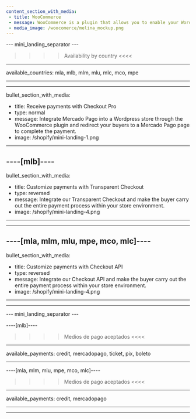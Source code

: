 ```yaml
---
content_section_with_media: 
 - title: WooCommerce
 - message: WooCommerce is a plugin that allows you to enable your WordPress website to function as a virtual store with the peace of mind of offering buyers the possibility of making payments using Mercado Pago.
 - media_image: /woocomerce/melina_mockup.png
---
```


--- mini_landing_separator ---

>>>> Availability by country <<<<
---
available_countries: mla, mlb, mlm, mlu, mlc, mco, mpe

---

---
bullet_section_with_media: 
 - title: Receive payments with Checkout Pro
 - type: normal
 - message: Integrate Mercado Pago into a Wordpress store through the WooCommerce plugin and redirect your buyers to a Mercado Pago page to complete the payment.
 - image: /shopify/mini-landing-1.png
---

----[mlb]----
---
bullet_section_with_media: 
 - title: Customize payments with Transparent Checkout
 - type: reversed
 - message: Integrate our Transparent Checkout and make the buyer carry out the entire payment process within your store environment.
 - image: /shopify/mini-landing-4.png
---
------------

----[mla, mlm, mlu, mpe, mco, mlc]----
---
bullet_section_with_media: 
 - title: Customize payments with Checkout API
 - type: reversed
 - message: Integrate our Checkout API and make the buyer carry out the entire payment process within your store environment.
 - image: /shopify/mini-landing-4.png
---
------------

--- mini_landing_separator ---

----[mlb]----

>>>> Medios de pago aceptados <<<<
---
available_payments: credit, mercadopago, ticket, pix, boleto

------------

----[mla, mlm, mlu, mpe, mco, mlc]----

>>>> Medios de pago aceptados <<<<
---
available_payments: credit, mercadopago

------------

---
